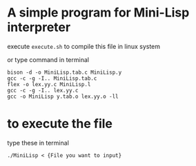 # A simple program for Mini-Lisp interpreter

execute `execute.sh` to compile this file in linux system

or type command in terminal
```
bison -d -o MiniLisp.tab.c MiniLisp.y
gcc -c -g -I.. MiniLisp.tab.c
flex -o lex.yy.c MiniLisp.l
gcc -c -g -I.. lex.yy.c
gcc -o MiniLisp y.tab.o lex.yy.o -ll
```

# to execute the file
type these in terminal
```
./MiniLisp < {File you want to input}
```